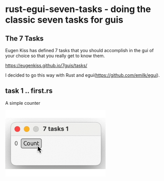 # rust-egui-seven-tasks - doing the classic seven tasks for guis

## The 7 Tasks

Eugen Kiss has defined 7 tasks that you should accomplish in the gui of your choice so that you really get to know them.

https://eugenkiss.github.io/7guis/tasks/

I decided to go this way with Rust and egui(https://github.com/emilk/egui).

## task 1 .. first.rs

A simple counter

<img src="img/task1.gif" width="320" align="left"><br><br><br><br><br><br><br><br><br><br><br><br><br><br>


```Rust

```
